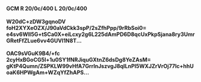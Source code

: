 #### GCM R 20/0c/400 L 20/0c/400
**W20dC+zDW3gqnoDV**<br/>**foH2XYXeOZX/J90aVdCkk3spP/2sZfhPpp/9rRbSoi0=**<br/>**e4sv6WII5G+tSCa0X+eiLcxy2g6L225dAmPD6D8qcUxPkpSjana8ry3UmrGRetFfZLue6vv4GUVl1N8T...**<br/><br/>
**OAC9sVGuK9B4/+fc**<br/>**2cyHxBGoCG5l+1u0SY1fNRJiquGXtnZ6dsDg8YeZAsM=**<br/>**gKtP4Qumn/ZSPKLW99vHfA7GrrlnJszvgJ8qILnPl5WXJZrVrOj77lc+hhUoaK6HPWgAm+WZqYfZhAPS...**